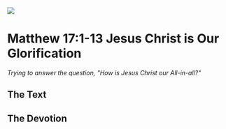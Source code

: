 <img class="intro-right" src="/images/art-matthew.jpg">

# Matthew 17:1-13 Jesus Christ is Our Glorification

*Trying to answer the question, "How is Jesus Christ our All-in-all?"*

## The Text

## The Devotion